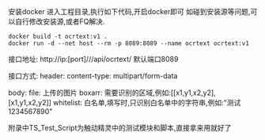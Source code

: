 安装docker
进入工程目录,执行如下代码,开启docker即可
如碰到安装源等问题,可以自行修改安装源,或者FQ解决.
```
docker build -t ocrtext:v1 .
docker run -d --net host --rm -p 8089:8089 --name ocrtext ocrtext:v1
```
接口地址:
http://ip:[port]///api/ocrtext/
默认端口8089

接口方式:
header: 
content-type: multipart/form-data

body:
file: 上传的图片
boxarr: 需要识别的区域,例如:[[x1,y1,x2,y2],[x1,y1,x2,y2]]
whitelist: 白名单,填写时,只识别白名单中的字符串,例如:"测试1234567890"

附录中TS_Test_Script为触动精灵中的测试模块和脚本,直接拿来用就好了

